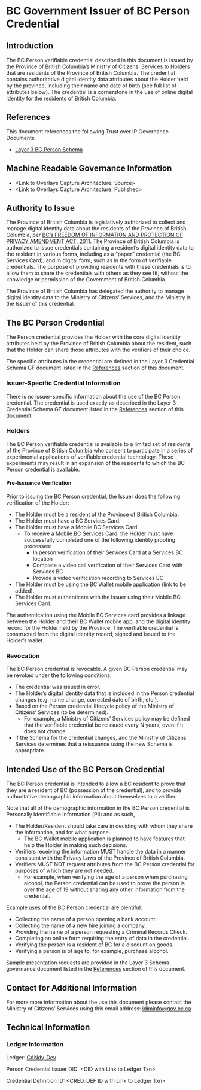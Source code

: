 # BC Government Issuer of BC Person Credential

## Introduction

The BC Person verifiable credential described in this document is issued by the Province of British Columbia’s Ministry of Citizens' Services to Holders that are residents of the Province of British Columbia. The credential contains authoritative digital identity data attributes about the Holder held by the province, including their name and date of birth (see full list of attributes below). The credential is a cornerstone in the use of online digital identity for the residents of British Columbia.

## References

This document references the following Trust over IP Governance Documents.

* [Layer 3 BC Person Schema](../../Schema/BCGov/BCPerson.md)

## Machine Readable Governance Information

* &lt;Link to Overlays Capture Architecture: Source>
* &lt;Link to Overlays Capture Architecture: Published>

## Authority to Issue

The Province of British Columbia is legislatively authorized to collect and manage digital identity data about the residents of the Province of British Columbia, per [BC’s FREEDOM OF INFORMATION AND PROTECTION OF PRIVACY AMENDMENT ACT, 2011](https://www.bclaws.gov.bc.ca/civix/document/id/bills/billsprevious/4th39th:gov03-3). The Province of British Columbia is authorized to issue credentials containing a resident’s digital identity data to the resident in various forms, including as a “paper” credential (the BC Services Card), and in digital form, such as in the form of verifiable credentials. The purpose of providing residents with these credentials is to allow them to share the credentials with others as they see fit, without the knowledge or permission of the Government of British Columbia.

The Province of British Columbia has delegated the authority to manage digital identity data to the Ministry of Citizens’ Services, and the Ministry is the Issuer of this credential.

## The BC Person Credential

The Person credential provides the Holder with the core digital identity attributes held by the Province of British Columbia about the resident, such that the Holder can share those attributes with the verifiers of their choice.

The specific attributes in the credential are defined in the Layer 3 Credential Schema GF document listed in the [References](#references) section of this document.

### Issuer-Specific Credential Information

There is no issuer-specific information about the use of the BC Person credential. The credential is used exactly as described in the Layer 3 Credential Schema GF document listed in the [References](#references) section of this document.

### Holders

The BC Person verifiable credential is available to a limited set of residents of the Province of British Columbia who consent to participate in a series of experimental applications of verifiable credential technology. These experiments may result in an expansion of the residents to which the BC Person credential is available.

#### Pre-Issuance Verification

Prior to issuing the BC Person credential, the Issuer does the following verification of the Holder:

* The Holder must be a resident of the Province of British Columbia.
* The Holder must have a BC Services Card.
* The Holder must have a Mobile BC Services Card.
    * To receive a Mobile BC Services Card, the Holder must have successfully completed one of the following identity proofing processes:
        * In person verification of their Services Card at a Services BC location
        * Complete a video call verification of their Services Card with Services BC
        * Provide a video verification recording to Services BC
* The Holder must be using the BC Wallet mobile application (link to be added).
* The Holder must authenticate with the Issuer using their Mobile BC Services Card.

The authentication using the Mobile BC Services card provides a linkage between the Holder and their BC Wallet mobile app, and the digital identity record for the Holder held by the Province. The verifiable credential is constructed from the digital identity record, signed and issued to the Holder’s wallet.

### Revocation

The BC Person credential is revocable. A given BC Person credential may be revoked under the following conditions:

* The credential was issued in error.
* The Holder’s digital identity data that is included in the Person credential changes (e.g. name change, corrected date of birth, etc.).
* Based on the Person credential lifecycle policy of the Ministry of Citizens’ Services (to be determined).
    * For example, a Ministry of Citizens’ Services policy may be defined that the verifiable credential be reissued every N years, even if it does not change.
* If the Schema for the credential changes, and the Ministry of Citizens’ Services determines that a reissuance using the new Schema is appropriate.

## Intended Use of the BC Person Credential

The BC Person credential is intended to allow a BC resident to prove that they are a resident of BC (possession of the credential), and to provide authoritative demographic information about themselves to a verifier.

Note that all of the demographic information in the BC Person credential is Personally Identifiable Information (PII) and as such,

* The Holder/Resident should take care in deciding with whom they share the information, and for what purpose.
    * The BC Wallet mobile application is planned to have features that help the Holder in making such decisions.
* Verifiers receiving the information MUST handle the data in a manner consistent with the Privacy Laws of the Province of British Columbia.
* Verifiers MUST NOT request attributes from the BC Person credential for purposes of which they are not needed. 
    * For example, when verifying the age of a person when purchasing alcohol, the Person credential can be used to prove the person is over the age of 19 without sharing any other information from the credential.

Example uses of the BC Person credential are plentiful:

* Collecting the name of a person opening a bank account.
* Collecting the name of a new hire joining a company.
* Providing the name of a person requesting a Criminal Records Check.
* Completing an online form requiring the entry of data in the credential.
* Verifying the person is a resident of BC for a discount on goods.
* Verifying a person is of age to, for example, purchase alcohol.

Sample presentation requests are provided in the Layer 3 Schema governance document listed in the [References](#references) section of this document.

## Contact for Additional Information

For more more information about the use this document please contact the Ministry of Citizens’ Services using this email address: [idiminfo@gov.bc.ca](mailto:idiminfo@gov.bc.ca)

## Technical Information

### Ledger Information

Ledger: [CANdy-Dev](https://candyscan.idlab.org/home/CANDY_DEV)

Person Credential Issuer DID: &lt;DID with Link to Ledger Txn>

Credential Definition ID: &lt;CRED_DEF ID with Link to Ledger Txn>
